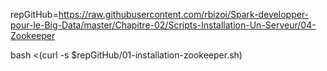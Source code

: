 repGitHub=https://raw.githubusercontent.com/rbizoi/Spark-developper-pour-le-Big-Data/master/Chapitre-02/Scripts-Installation-Un-Serveur/04-Zookeeper

bash <(curl -s $repGitHub/01-installation-zookeeper.sh)
